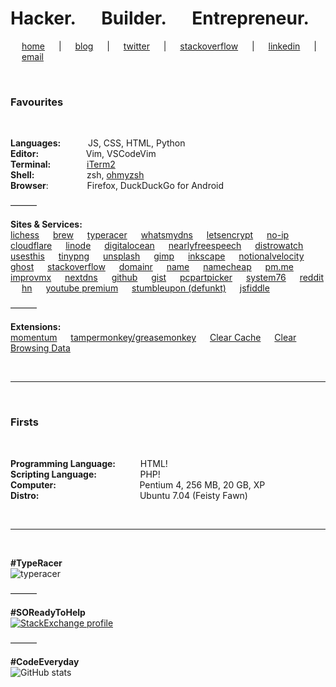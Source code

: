 # Hacker. &emsp; Builder. &emsp; Entrepreneur.

 &emsp; [home](https://gprasanth.in) &emsp; | &emsp; [blog](https://jrnl.in) &emsp; | &emsp; [twitter](https://twitter.com/gprasanth92) &emsp; | &emsp; [stackoverflow](https://stackoverflow.com/users/story/1273830) &emsp; | &emsp; [linkedin](https://linkedin.com/in/gprasanth92) &emsp; | &emsp; [email](mailto:prasanth+gh@emptycup.in)

&nbsp;

### Favourites

&nbsp;

**Languages:** &emsp; &nbsp;&emsp; JS, CSS, HTML, Python<br />
**Editor:** &emsp; &emsp; &emsp; &emsp; Vim, VSCodeVim<br />
**Terminal:** &emsp; &emsp; &emsp; [iTerm2](https://iterm2.com)<br />
**Shell:** &emsp; &emsp; &emsp; &emsp; &nbsp; zsh, [ohmyzsh](https://ohmyz.sh)<br />
**Browser**: &emsp; &emsp; &emsp;&nbsp; Firefox, DuckDuckGo for Android

&mdash;&mdash;&mdash;

**Sites & Services:**<br />
[lichess](https://lichess.org) &emsp; [brew](https://homebrew.sh) &emsp; [typeracer](https://play.typeracer.com) &emsp; [whatsmydns](https://whatsmydns.net) &emsp; [letsencrypt](https://letsencrypt.org) &emsp; [no-ip](https://no-ip.com) &emsp; [cloudflare](https://cloudflare.com) &emsp; [linode](https://linode.com) &emsp; [digitalocean](https://digitalocean.com) &emsp; [nearlyfreespeech](https://nearlyfreespeech.net) &emsp; [distrowatch](https://distrowatch.com) &emsp; [usesthis](https://usesthis.com) &emsp; [tinypng](https://tinypng.com) &emsp; [unsplash](https://unsplash.com) &emsp; [gimp](https://www.gimp.org) &emsp; [inkscape](https://inkscape.org)  &emsp; [notionalvelocity](https://notationalvelocity.net) &emsp; [ghost](https://ghost.org) &emsp; [stackoverflow](https://stackoverflow.com) &emsp; [domainr](https://domainr.com) &emsp; [name](https://name.com) &emsp; [namecheap](https://namecheap.com) &emsp; [pm.me](https://protonmail.com) &emsp; [improvmx](https://improvmx.com) &emsp; [nextdns](https://nextdns.io) &emsp; [github](https://github.com/) &emsp; [gist](https://gist.github.com/) &emsp; [pcpartpicker](https://pcpartpicker.com) &emsp; [system76](https://system76.com) &emsp; [reddit](https://reddit.com) &emsp; [hn](https://news.ycombinator.com) &emsp; [youtube premium](https://youtube.com/premium) &emsp; [stumbleupon (defunkt)](https://stumbleupon.com) &emsp; [jsfiddle](https://jsfiddle.net)

&mdash;&mdash;&mdash;

**Extensions:**<br />
[momentum](https://momentumdash.com) &emsp; [tampermonkey/greasemonkey](https://www.tampermonkey.net) &emsp; [Clear Cache](https://chrome.google.com/webstore/detail/clear-cache/cppjkneekbjaeellbfkmgnhonkkjfpdn?hl=en) &emsp; [Clear Browsing Data](https://github.com/dessant/clear-browsing-data)

&nbsp;

---

&nbsp;

### Firsts

&nbsp;

**Programming Language:** &emsp; &emsp; HTML!<br />
**Scripting Language:** &emsp; &emsp; &emsp; &nbsp;&nbsp; PHP!<br />
**Computer:** &emsp; &emsp; &emsp; &emsp; &emsp; &emsp; &emsp;&nbsp; Pentium 4, 256 MB, 20 GB, XP<br />
**Distro:** &emsp; &emsp; &emsp; &emsp; &emsp; &emsp; &emsp; &emsp;&emsp; Ubuntu 7.04 (Feisty Fawn)

&nbsp;

---

&nbsp;

**#TypeRacer**<br />
![typeracer](https://data.typeracer.com/misc/badge?user=gprasanth)

&mdash;&mdash;&mdash;

**#SOReadyToHelp**<br/>
[![StackExchange profile](https://stackexchange.com/users/flair/1329677.png?theme=clean)](https://stackexchange.com/users/1329677)

&mdash;&mdash;&mdash;

**#CodeEveryday**<br />
![GitHub stats](https://github-readme-stats.vercel.app/api?username=gprasanth&count_private=true)

&nbsp;

<!--

Here are some ideas to get you started:

- 🔭 I’m currently working on ...
- 🌱 I’m currently learning ...
- 👯 I’m looking to collaborate on ...
- 🤔 I’m looking for help with ...
- 💬 Ask me about ...
- 📫 How to reach me: ...
- 😄 Pronouns: ...
- ⚡ Fun fact: ...
-->
